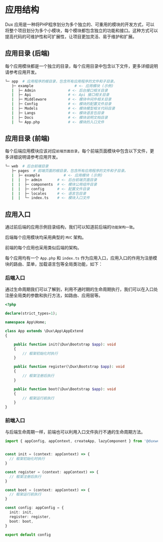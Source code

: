 # 应用结构

Dux 应用是一种将PHP程序划分为多个独立的、可重用的模块的开发方式，可以将整个项目划分为多个小模块，每个模块都包含独立的功能和接口。这种方式可以提高代码的可维护性和可扩展性，让项目更加灵活、易于维护和扩展。



## 应用目录 (后端)

每个应用模块都是一个独立的目录，每个应用目录中包含以下文件，更多详细说明请参考应用开发。

```bash
└─ app  # 应用程序的根目录，包含所有应用程序的文件和子目录。
   ├─ example                   # <- 应用模块 (示例)
   |  ├─ Admin               # <- 后台接口相关目录
   |  ├─ Api                 # <- Api 接口相关目录
   |  ├─ Middleware          # <- 模块中间件相关目录
   |  ├─ Config              # <- 模块的配置文件目录
   |  ├─ Models              # <- 模块模型相关代码目录
   |  ├─ Langs               # <- 模块语言包目录
   |  ├─ Docs                # <- 模块说明文档目录
   |  └─ App.php             # <- 模块的入口文件
```


## 应用目录 (前端)

每个后端应用模块应该对应`前端页面目录`，每个前端页面模块中包含以下文件，更多详细说明请参考应用开发。

```bash
└─ web  # 后台前端目录
   ├─ pages  # 前端页面的根目录，包含所有应用程序的文件和子目录。
   |  ├─ example           # <- 应用模块 (示例)
   |  |  ├─ admin       # <- 后台前端页面目录
   |  |  ├─ components  # <- 模块公用组件目录
   |  |  ├─ config      # <- 配置文件目录
   |  |  ├─ locales     # <- 语言包目录
   |  |  └─ index.ts    # <- 模块入口文件
```


## 应用入口

通过前后端的应用示例目录结构，我们可以知道前后端的`功能架构一致`。

后端每个应用模块均采用典型的 `MVC` 架构。

前端的每个应用也采用类似后端的架构。

每个应用均有一个 `App.php` 和 `index.ts` 作为应用入口，应用入口的作用为注册模块的路由、菜单，加载语言包等全局类功能，如下：

### 后端入口

通过生命周期我们可以了解到，利用不通时期的生命周期执行，我们可以在入口处注册全局类的参数和执行方法，如路由、应用层等。

```php
<?php

declare(strict_types=1);

namespace App\Home;

class App extends \Dux\App\AppExtend
{

    public function init(\Dux\Bootstrap $app): void
    {
        // 框架初始化时执行
    }

    public function register(\Dux\Bootstrap $app): void
    {
        // 框架注册后执行
    }

    public function boot(\Dux\Bootstrap $app): void
    {
        // 框架运行前执行
    }
}


```

### 前端入口

与后端生命周期一样，前端也可以利用入口文件执行不通的生命周期方法。

```typescript
import { appConfig, appContext, createApp, lazyComponent } from '@duxweb/dux-refine'


const init = (context: appContext) => {
  // 框架初始化时执行
}

const register = (context: appContext) => {
  // 框架注册后执行
}

const boot = (context: appContext) => {
  // 框架运行前执行
}

const config: appConfig = {
  init: init,
  register: register,
  boot: boot,
}

export default config
```